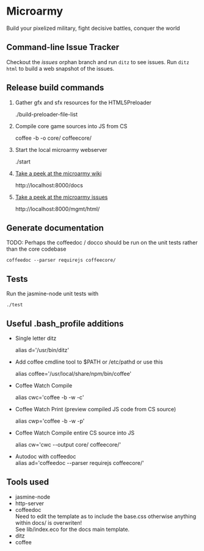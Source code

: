 # Microarmy
Build your pixelized military, fight decisive battles, conquer the world

## Command-line Issue Tracker
Checkout the *issues* orphan branch and run `ditz` to see issues. Run `ditz html` to build a web snapshot of the issues.

## Release build commands
1. Gather gfx and sfx resources for the HTML5Preloader  

    ./build-preloader-file-list
    
2. Compile core game sources into JS from CS  

    coffee -b -o core/ coffeecore/
    
3. Start the local microarmy webserver  

    ./start

4. [Take a peek at the microarmy wiki](/docs/)  

    http://localhost:8000/docs

5. [Take a peek at the microarmy issues](/mgmt/html/)  

    http://localhost:8000/mgmt/html/
    
## Generate documentation
TODO: Perhaps the coffeedoc / docco should be run on the unit tests rather than the core codebase  

    coffeedoc --parser requirejs coffeecore/

## Tests
Run the jasmine-node unit tests with  

    ./test

## Useful .bash_profile additions
- Single letter ditz  

    alias d='/usr/bin/ditz'

- Add coffee cmdline tool to $PATH or /etc/pathd or use this  

    alias coffee='/usr/local/share/npm/bin/coffee'

- Coffee Watch Compile  
    
    alias cwc='coffee -b -w -c'

- Coffee Watch Print (preview compiled JS code from CS source)  

    alias cwp='coffee -b -w -p'

- Coffee Watch Compile entire CS source into JS  
    
    alias cw='cwc --output core/ coffeecore/'

- Autodoc with coffeedoc  
    alias ad='coffeedoc --parser requirejs coffeecore/'

## Tools used
- jasmine-node
- http-server
- coffeedoc  
  Need to edit the template as to include the base.css otherwise anything within docs/ is overwriten!  
  See lib/index.eco for the docs main template.
- ditz
- coffee
